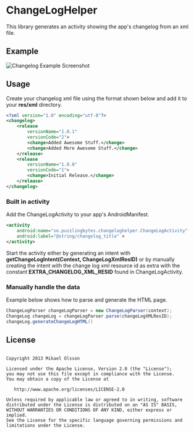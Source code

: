 ChangeLogHelper
===============
This library generates an activity showing the app's changelog from an xml file.

Example
------
![Changelog Example Screenshot][1]


Usage
-----
Create your changelog xml file using the format shown below and add it to your **res/xml** directory.

```xml
<?xml version="1.0" encoding="utf-8"?>
<changelog>
    <release
        versionName="1.0.1"
        versionCode="2">
        <change>Added Awesome Stuff.</change>
        <change>Added More Awesome Stuff.</change>
    </release>
    <release
        versionName="1.0.0"
        versionCode="1">
        <change>Initial Release.</change>
    </release>
</changelog>
```

### Built in activity

Add the ChangeLogActivity to your app's AndroidManifest.

```xml
<activity
    android:name="se.puzzlingbytes.changeloghelper.ChangeLogActivity"
    android:label="@string/changelog_title" >
</activity>
```
Start the activity either by generating an intent with **getChangeLogIntent(Context, ChangeLogXmlResID)** or by manually creating the intent with the change log xml resource id as extra with the constant **EXTRA_CHANGELOG_XML_RESID** found in ChangeLogActivity.

### Manually handle the data

Example below shows how to parse and generate the HTML page.

```java
ChangeLogParser changeLogParser = new ChangeLogParser(context);
ChangeLog changeLog = changeLogParser.parse(changeLogXMLResID);
changeLog.generateChangeLogHTML()
```

License
-------
<pre><code>
Copyright 2013 Mikael Olsson

Licensed under the Apache License, Version 2.0 (the "License");
you may not use this file except in compliance with the License.
You may obtain a copy of the License at

   http://www.apache.org/licenses/LICENSE-2.0

Unless required by applicable law or agreed to in writing, software
distributed under the License is distributed on an "AS IS" BASIS,
WITHOUT WARRANTIES OR CONDITIONS OF ANY KIND, either express or implied.
See the License for the specific language governing permissions and
limitations under the License.
</code></pre>

[1]: https://raw.github.com/exoit/ChangeLogHelper/master/sample/changelog.png
